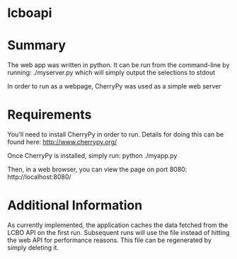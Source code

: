 # lcboapi

Summary
=======
The web app was written in python. It can be run from the command-line by running:
  ./myserver.py
which will simply output the selections to stdout

In order to run as a webpage, CherryPy was used as a simple web server


Requirements
============
You'll need to install CherryPy in order to run. Details for doing this can be found
here: http://www.cherrypy.org/

Once CherryPy is installed, simply run:
  python ./myapp.py

Then, in a web browser, you can view the page on port 8080:
  http://localhost:8080/


Additional Information
======================
As currently implemented, the application caches the data fetched from the LCBO API
on the first run. Subsequent runs will use the file instead of hitting the web
API for performance reasons. This file can be regenerated by simply deleting it.
